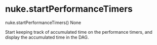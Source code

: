 # nuke.startPerformanceTimers
nuke.startPerformanceTimers()  None

Start keeping track of accumulated time on the performance timers, and display the accumulated time in the DAG.